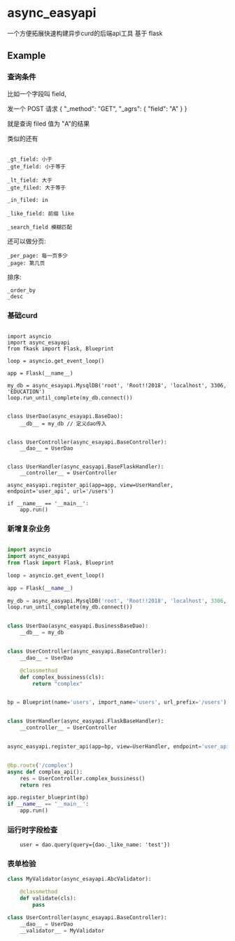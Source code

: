 # async_easyapi

一个方便拓展快速构建异步curd的后端api工具 基于 flask 

## Example

### 查询条件

比如一个字段叫 field,

发一个 POST 请求
{
    "_method": "GET",
    "_agrs": {
        "field": "A"
    }
}
 
就是查询 filed 值为 "A"的结果

类似的还有

```

_gt_field: 小于
_gte_field: 小于等于

_lt_field: 大于
_gte_filed: 大于等于

_in_filed: in

_like_field: 前缀 like

_search_field 模糊匹配
```


还可以做分页:

```
_per_page: 每一页多少
_page: 第几页
```

排序:

```
_order_by
_desc
```



### 基础curd

```python3

import asyncio
import async_esayapi
from fkask import Flask, Blueprint

loop = asyncio.get_event_loop()

app = Flask(__name__)

my_db = async_esayapi.MysqlDB('root', 'Root!!2018', 'localhost', 3306, 'EDUCATION')
loop.run_until_complete(my_db.connect())


class UserDao(async_esayapi.BaseDao):
    __db__ = my_db // 定义dao传入


class UserController(async_esayapi.BaseController):
    __dao__ = UserDao


class UserHandler(async_easyapi.BaseFlaskHandler):
    __controller__ = UserController

async_easyapi.register_api(app=app, view=UserHandler, endpoint='user_api', url='/users')

if __name__ == '__main__':
    app.run()

```

### 新增复杂业务

```python

import asyncio
import async_easyapi
from flask import Flask, Blueprint

loop = asyncio.get_event_loop()

app = Flask(__name__)

my_db = async_easyapi.MysqlDB('root', 'Root!!2018', 'localhost', 3306, 'EDUCATION')
loop.run_until_complete(my_db.connect())


class UserDao(async_easyapi.BusinessBaseDao):
    __db__ = my_db


class UserController(async_easyapi.BaseController):
    __dao__ = UserDao

    @classmethod
    def complex_bussiness(cls):
        return "complex"


bp = Blueprint(name='users', import_name='users', url_prefix='/users')


class UserHandler(async_easyapi.FlaskBaseHandler):
    __controller__ = UserController


async_easyapi.register_api(app=bp, view=UserHandler, endpoint='user_api', url='')


@bp.route('/complex')
async def complex_api():
    res = UserController.complex_bussiness()
    return res

app.register_blueprint(bp)
if __name__ == '__main__':
    app.run()


```

### 运行时字段检查

```
    user = dao.query(query={dao._like_name: 'test'})

```


### 表单检验

```python
class MyValidator(async_esayapi.AbcValidator):
    
    @classmethod
    def validate(cls):
        pass

class UserController(async_esayapi.BaseController):
    __dao__ = UserDao
    __validator__ = MyValidator
```



